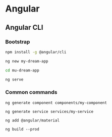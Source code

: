 # Angular

## Angular CLI

### Bootstrap

```bash
npm install -g @angular/cli

ng new my-dream-app

cd mu-dream-app

ng serve
```

### Common commands

```
ng generate component components/my-component

ng generate service services/my-service

ng add @angular/material

ng build --prod
```


